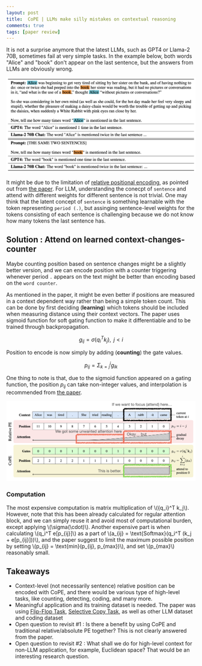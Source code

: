 ```yaml
---
layout: post
title:  CoPE | LLMs make silly mistakes on contextual reasoning
comments: true
tags: [paper review]
---
```

<!-- More : https://github.com/daattali/beautiful-jekyll?tab=readme-ov-file#main-parameters -->

It is not a surprise anymore that the latest LLMs, such as GPT4 or Llama-2 70B, sometimes fail at very simple tasks. In the example below, both words "Alice" and "book" don't appear on the last sentence, but the answers from LLMs are obviously wrong.

![llm_prompt](/assets/img/cope_why_img1.png)

It might be due to the limitation of [relative positional encoding](https://arxiv.org/pdf/1803.02155), as pointed out from [the paper](https://arxiv.org/pdf/2405.18719?trk=public_post_comment-text). For LLM, understanding the conecpt of `sentence` and attend with different weights for different sentence is not trivial. One may think that the latent concept of `sentence` is something learnable with the token representing `period (.)`, but assinging sentence-level weights for the tokens consisting of each sentence is challenging because we do not know how many tokens the last sentence has.




## Solution : Attend on learned context-changes-counter

Maybe counting position based on sentence changes might be a slightly better version, and we can encode position with a counter triggering whenever period `.` appears on the text might be better than encoding based on the `word counter`.

As mentioned in the paper, it might be even better if positions are measured in a context dependent way rather than being a simple token count. This can be done by first deciding (**learning**) which tokens should be included when measuring distance using their context vectors. The paper uses sigmoid function for soft gating function to make it differentiable and to be trained through backpropagation.

$$ g_{ij} = \sigma ({q_i}^T k_j), \text{ }\text{ } j < i $$

Position to encode is now simply by adding (**counting**) the gate values.

$$ p_{ij} = \Sigma_{k=j}^{i} g_{ik} $$

One thing to note is that, due to the sigmoid function appeared on a gating function, the position $p_{ij}$ can take non-integer values, and interpolation is recommended from [the paper](https://arxiv.org/pdf/2405.18719?trk=public_post_comment-text).

![llm_prompt](/assets/img/cope_how_img1.png)

### Computation
The most expensive computation is matrix multiplication of \\({q_i}^T k_j\\). However, note that this has been already calculated for regular attention block, and we can simply reuse it and avoid most of computational burden, except applying \\(\sigma(\cdot)\\). Another expensive part is when calculating \\(q_i^T e[p_{ij}]\\) as a part of \\(a_{ij} = \text{Softmax}(q_i^T (k_j + e[p_{ij}]))\\), and the paper suggest to limit the maximum possible position by setting \\(p_{ij} = \text{min}(p_{ij}, p_{max})\\), and set \\(p_{max}\\) reasonably small.

## Takeaways
* Context-level (not necessarily sentence) relative position can be encoded with CoPE, and there would be various type of high-level tasks, like counting, detecting, coding, and many more.
* Meaningful application and its training dataset is needed. The paper was using [Flip-Flop Task](https://arxiv.org/pdf/2306.00946), [Selective Copy Task](https://arxiv.org/pdf/2312.00752), as well as other LLM dataset and coding dataset
* Open question to revisit #1 : Is there a benefit by using CoPE and traditional relative/absolute PE together? This is not clearly answered from the paper.
* Open question to revisit #2 : What shall we do for high-level context for non-LLM application, for example, Euclidean space? That would be an interesting research question.